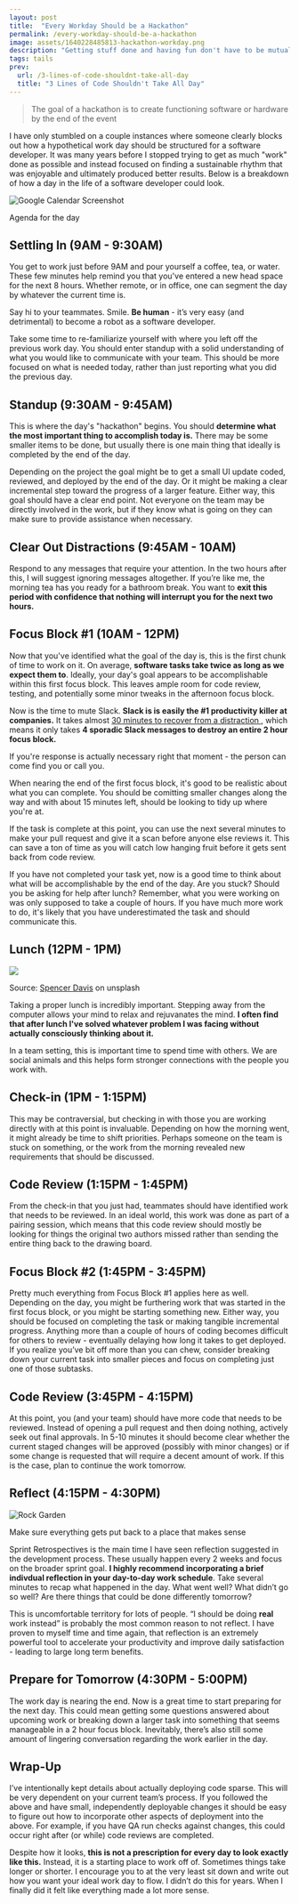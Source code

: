 ```yaml
---
layout: post
title:  "Every Workday Should be a Hackathon"
permalink: /every-workday-should-be-a-hackathon
image: assets/1640228485813-hackathon-workday.png
description: "Getting stuff done and having fun don't have to be mutually exclusive"
tags: tails
prev:
  url: /3-lines-of-code-shouldnt-take-all-day
  title: "3 Lines of Code Shouldn't Take All Day"
---
```


> The goal of a hackathon is to create functioning software or hardware by the end of the event

I have only stumbled on a couple instances where someone clearly blocks out how a hypothetical work day should be structured for a software developer. It was many years before I stopped trying to get as much "work" done as possible and instead focused on finding a sustainable rhythm that was enjoyable and ultimately produced better results. Below is a breakdown of how a day in the life of a software developer could look.

![Google Calendar Screenshot](/assets/1640228485813-hackathon-workday.png)
<figcaption>Agenda for the day</figcaption>

## Settling In (9AM - 9:30AM)

You get to work just before 9AM and pour yourself a coffee, tea, or water. These few minutes help remind you that you've entered a new head space for the next 8 hours.  Whether remote, or in office, one can segment the day by whatever the current time is.

Say hi to your teammates.  Smile. **Be human** - it’s very easy (and detrimental) to become a robot as a software developer.  

Take some time to re-familiarize yourself with where you left off the previous work day. You should enter standup with a solid understanding of what you would like to communicate with your team. This should be more focused on what is needed today, rather than just reporting what you did the previous day.

## Standup (9:30AM - 9:45AM)

This is where the day's "hackathon" begins. You should **determine what the most important thing to accomplish today is.** There may be some smaller items to be done, but usually there is one main thing that ideally is completed by the end of the day.

Depending on the project the goal might be to get a small UI update coded, reviewed, and deployed by the end of the day.  Or it might be making a clear incremental step toward the progress of a larger feature. Either way, this goal should have a clear end point. Not everyone on the team may be directly involved in the work, but if they know what is going on they can make sure to provide assistance when necessary.

## Clear Out Distractions (9:45AM - 10AM)

Respond to any messages that require your attention. In the two hours after this, I will suggest ignoring messages altogether. If you’re like me, the morning tea has you ready for a bathroom break. You want to **exit this period with confidence that nothing will interrupt you for the next two hours.**

## Focus Block #1 (10AM -  12PM)

Now that you've identified what the goal of the day is, this is the first chunk of time to work on it.  On average, **software tasks take twice as long as we expect them to**.  Ideally, your day's goal appears to be accomplishable within this first focus block.  This leaves ample room for code review, testing, and potentially some minor tweaks in the afternoon focus block.

Now is the time to mute Slack. **Slack is is easily the #1 productivity killer at companies.**  It takes almost [30 minutes to recover from a distraction ](https://www.themuse.com/advice/this-is-nuts-it-takes-nearly-30-minutes-to-refocus-after-you-get-distracted#:~:text=There's%20a%20reason%20that%20distractions,get%20back%20to%20the%20task.%E2%80%9D), which means it only takes **4 sporadic Slack messages to destroy an entire 2 hour focus block.**

If you're response is actually necessary right that moment - the person can come find you or call you. 

When nearing the end of the first focus block, it's good to be realistic about what you can complete.  You should be comitting smaller changes along the way and with about 15 minutes left, should be looking to tidy up where you're at.  

If the task is complete at this point, you can use the next several minutes to make your pull request and give it a scan before anyone else reviews it.  This can save a ton of time as you will catch low hanging fruit before it gets sent back from code review.

If you have not completed your task yet, now is a good time to think about what will be accomplishable by the end of the day. Are you stuck?  Should you be asking for help after lunch?  Remember, what you were working on was only supposed to take a couple of hours. If you have much more work to do, it's likely that you have underestimated the task and should communicate this. 

## Lunch (12PM - 1PM)

![](/assets/1640229176651-team-lunch.jpg)

<figcaption>Source: <a href="https://unsplash.com/@spencerdavis">Spencer Davis</a> on unsplash</figcaption>

Taking a proper lunch is incredibly important.  Stepping away from the computer allows your mind to relax and rejuvanates the mind. **I often find that after lunch I've solved whatever problem I was facing without actually consciously thinking about it.**

In a team setting, this is important time to spend time with others. We are social animals and this helps form stronger connections with the people you work with. 

## Check-in (1PM - 1:15PM)

This may be contraversial, but checking in with those you are working directly with at this point is invaluable. Depending on how the morning went, it might already be time to shift priorities. Perhaps someone on the team is stuck on something, or the work from the morning revealed new requirements that should be discussed. 

## Code Review (1:15PM - 1:45PM)

From the check-in that you just had, teammates should have identified work that needs to be reviewed. In an ideal world, this work was done as part of a pairing session, which means that this code review should mostly be looking for things the original two authors missed rather than sending the entire thing back to the drawing board.

## Focus Block #2 (1:45PM - 3:45PM)

Pretty much everything from Focus Block #1 applies here as well. Depending on the day, you might be furthering work that was started in the first focus block, or you might be starting something new. Either way, you should be focused on completing the task or making tangible incremental progress. Anything more than a couple of hours of coding becomes difficult for others to review - eventually delaying how long it takes to get deployed. If you realize you’ve bit off more than you can chew, consider breaking down your current task into smaller pieces and focus on completing just one of those subtasks.

## Code Review (3:45PM - 4:15PM)

At this point, you (and your team) should have more code that needs to be reviewed. Instead of opening a pull request and then doing nothing, actively seek out final approvals. In 5-10 minutes it should become clear whether the current staged changes will be approved (possibly with minor changes) or if some change is requested that will require a decent amount of work. If this is the case, plan to continue the work tomorrow.

## Reflect (4:15PM - 4:30PM)

![Rock Garden](/assets/1640228860164-rock-garden.png)
<figcaption>Make sure everything gets put back to a place that makes sense</figcaption>

Sprint Retrospectives is the main time I have seen reflection suggested in the development process. These usually happen every 2 weeks and focus on the broader sprint goal. **I highly recommend incorporating a brief indivdual reflection in your day-to-day work schedule**. Take several minutes to recap what happened in the day. What went well?  What didn’t go so well? Are there things that could be done differently tomorrow?

This is uncomfortable territory for lots of people. “I should be doing **real** work instead” is probably the most common reason to not reflect. I have proven to myself time and time again, that reflection is an extremely powerful tool to accelerate your productivity and improve daily satisfaction - leading to large long term benefits.

## Prepare for Tomorrow (4:30PM - 5:00PM)

The work day is nearing the end. Now is a great time to start preparing for the next day. This could mean getting some questions answered about upcoming work or breaking down a larger task into something that seems manageable in a 2 hour focus block. Inevitably, there’s also still some amount of lingering conversation regarding the work earlier in the day.

## Wrap-Up

I’ve intentionally kept details about actually deploying code sparse.  This will be very dependent on your current team’s process. If you followed the above and have small, independently deployable changes it should be easy to figure out how to incorporate other aspects of deployment into the above.  For example, if you have QA run checks against changes, this could occur right after (or while) code reviews are completed. 

Despite how it looks, **this is not a prescription for every day to look exactly like this.** Instead, it is a starting place to work off of. Sometimes things take longer or shorter. I encourage you to at the very least sit down and write out how you want your ideal work day to flow. I didn’t do this for years. When I finally did it felt like everything made a lot more sense.